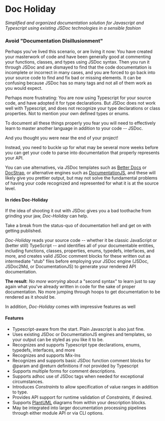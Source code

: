 # Doc Holiday

_Simplified and organized documentation solution for Javascript and Typescript using existing JSDoc technologies
in a sensible fashion_

### Avoid "Documentation Disillusionment"
Perhaps you've lived this scenario, or are living it now: You have created your masterwork of code and have been
generally good at commenting your functions, classes, and types using JSDoc syntax. Then you run it through JSDoc and
are dismayed to find that the code documentation is incomplete or incorrect in many cases, and you are forced to go
back into your source code to find and fix bad or missing elements. It can be confusing because JSDoc has so many
tags and not all of them work as you would expect.  

Perhaps more frustrating:  You are now using Typescript for your source code, and have adopted it for type declarations.
But JSDoc does not work well with Typescript, and does not recognize your type declarations or class properties.  Not
to mention your own defined types or enums.  

To document all these things properly you fear you will need to effectively learn to 
master another language in addition to your code -- JSDoc.  

And you thought you were near the end of your project! 

Instead, you need to buckle up for what may be several more weeks before you can get your code to parse into documentation
that properly represents your API.

You can use alternatives, via JSDoc templates such as 
[Better Docs](https://github.com/SoftwareBrothers/better-docs) or [DocStrap](https://github.com/docstrap/docstrap), 
or alternative engines such as [DocumentationJS](https://documentation.js.org),
and these will likely give you prettier output, but may not solve the fundamental problems of having your code recognized
and represented for what it is at the source level.

#### In rides Doc-Holiday
If the idea of shooting it out with JSDoc gives you a bad toothache from grinding your jaw, _Doc-Holiday_ can help.

Take a break from the status-quo of documentation hell and get on with getting published.

_Doc-Holiday_ reads your source code -- whether it be classic JavaScript or (better still) TypeScript -- and identifies
all of your documentable entities, including functions, classes, properties, enums, typedefs, interfaces, and more, and
creates valid JSDoc comment blocks for these written out as intermediate "stub" files before employing your JSDoc engine
(JSDoc, JSDoc2Md, or DocumentationJS) to generate your rendered API documentation.

__The result__: _No more worrying_ about a "second syntax" to learn just to say again what you've already written in code
for the sake of proper documentation.  No more jumping through hoops to get documentation to be rendered as it should be.

In addition, _Doc-Holiday_ comes with impressive features as well

#### Features
- Typescript-aware from the start.  Plain Javascript is also just fine.
- Uses existing JSDoc or DocumentationJS engines and templates, so your output can be styled as you like it to be.
- Recognizes and supports Typescript type declarations, enums, typedefs, interfaces, and more
- Recognizes and supports Mix-Ins
- Recognizes and supports basic JSDoc function comment blocks for @param and @return definitions if not provided by Typescript
- Supports multiple forms for comment descriptions.
- Supports adhoc use of JSDoc tags when needed for exceptional circumstances. 
- Introduces _Constraints_ to allow specification of value ranges in addition to type.
- Provides API support for runtime validation of _Constraints_, if desired.
- Supports [PlantUML](https://plantuml.com) diagrams from within your description blocks.
- May be integrated into larger documentation processing pipelines through either module API or via CLI options. 
